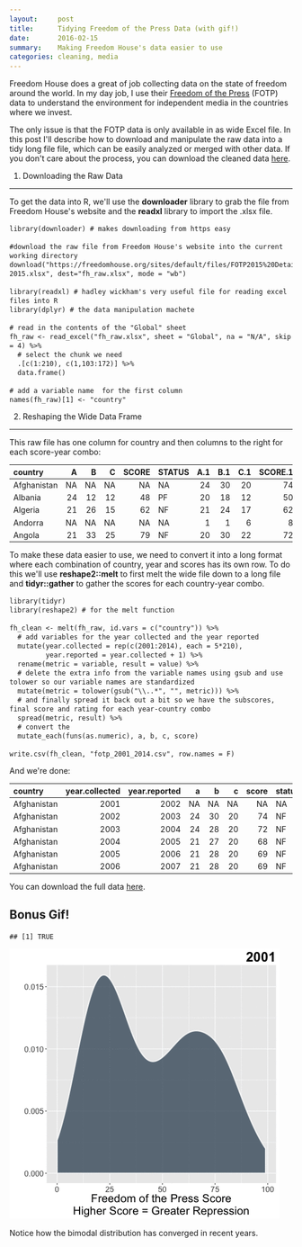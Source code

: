 ```yaml
---
layout:     post
title:      Tidying Freedom of the Press Data (with gif!)
date:       2016-02-15
summary:    Making Freedom House's data easier to use
categories: cleaning, media
---
```


Freedom House does a great of job collecting data on the state of
freedom around the world. In my day job, I use their
<a href="https://freedomhouse.org/report/freedom-press/freedom-press-2015" target="_blank">Freedom
of the Press</a> (FOTP) data to understand the environment for
independent media in the countries where we invest.

The only issue is that the FOTP data is only available in as wide Excel
file. In this post I'll describe how to download and manipulate the raw
data into a tidy long file file, which can be easily analyzed or merged
with other data. If you don't care about the process, you can download
the cleaned data
[here](https://github.com/etachov/tidying-freedom-of-the-press/blob/master/fotp_2001_2014.csv).

1. Downloading the Raw Data
---------------------------

To get the data into R, we'll use the **downloader** library to grab the
file from Freedom House's website and the **readxl** library to import
the .xlsx file.

    library(downloader) # makes downloading from https easy

    #download the raw file from Freedom House's website into the current working directory
    download("https://freedomhouse.org/sites/default/files/FOTP2015%20Detailed%20Data%20and%20Subscores%201980-2015.xlsx", dest="fh_raw.xlsx", mode = "wb") 

    library(readxl) # hadley wickham's very useful file for reading excel files into R
    library(dplyr) # the data manipulation machete

    # read in the contents of the "Global" sheet
    fh_raw <- read_excel("fh_raw.xlsx", sheet = "Global", na = "N/A", skip = 4) %>%
      # select the chunk we need 
      .[c(1:210), c(1,103:172)] %>%
      data.frame() 

    # add a variable name  for the first column
    names(fh_raw)[1] <- "country"

2. Reshaping the Wide Data Frame
--------------------------------

This raw file has one column for country and then columns to the right
for each score-year combo:

<table>
<thead>
<tr class="header">
<th align="left">country</th>
<th align="right">A</th>
<th align="right">B</th>
<th align="right">C</th>
<th align="right">SCORE</th>
<th align="left">STATUS</th>
<th align="right">A.1</th>
<th align="right">B.1</th>
<th align="right">C.1</th>
<th align="right">SCORE.1</th>
<th align="left">STATUS.1</th>
</tr>
</thead>
<tbody>
<tr class="odd">
<td align="left">Afghanistan</td>
<td align="right">NA</td>
<td align="right">NA</td>
<td align="right">NA</td>
<td align="right">NA</td>
<td align="left">NA</td>
<td align="right">24</td>
<td align="right">30</td>
<td align="right">20</td>
<td align="right">74</td>
<td align="left">NF</td>
</tr>
<tr class="even">
<td align="left">Albania</td>
<td align="right">24</td>
<td align="right">12</td>
<td align="right">12</td>
<td align="right">48</td>
<td align="left">PF</td>
<td align="right">20</td>
<td align="right">18</td>
<td align="right">12</td>
<td align="right">50</td>
<td align="left">PF</td>
</tr>
<tr class="odd">
<td align="left">Algeria</td>
<td align="right">21</td>
<td align="right">26</td>
<td align="right">15</td>
<td align="right">62</td>
<td align="left">NF</td>
<td align="right">21</td>
<td align="right">24</td>
<td align="right">17</td>
<td align="right">62</td>
<td align="left">NF</td>
</tr>
<tr class="even">
<td align="left">Andorra</td>
<td align="right">NA</td>
<td align="right">NA</td>
<td align="right">NA</td>
<td align="right">NA</td>
<td align="left">NA</td>
<td align="right">1</td>
<td align="right">1</td>
<td align="right">6</td>
<td align="right">8</td>
<td align="left">F</td>
</tr>
<tr class="odd">
<td align="left">Angola</td>
<td align="right">21</td>
<td align="right">33</td>
<td align="right">25</td>
<td align="right">79</td>
<td align="left">NF</td>
<td align="right">20</td>
<td align="right">30</td>
<td align="right">22</td>
<td align="right">72</td>
<td align="left">NF</td>
</tr>
</tbody>
</table>

To make these data easier to use, we need to convert it into a long
format where each combination of country, year and scores has its own
row. To do this we'll use **reshape2::melt** to first melt the wide file
down to a long file and **tidyr::gather** to gather the scores for each
country-year combo.

    library(tidyr) 
    library(reshape2) # for the melt function

    fh_clean <- melt(fh_raw, id.vars = c("country")) %>% 
      # add variables for the year collected and the year reported
      mutate(year.collected = rep(c(2001:2014), each = 5*210),
             year.reported = year.collected + 1) %>%
      rename(metric = variable, result = value) %>% 
      # delete the extra info from the variable names using gsub and use tolower so our variable names are standardized
      mutate(metric = tolower(gsub("\\..*", "", metric))) %>%
      # and finally spread it back out a bit so we have the subscores, final score and rating for each year-country combo
      spread(metric, result) %>%
      # convert the 
      mutate_each(funs(as.numeric), a, b, c, score)

    write.csv(fh_clean, "fotp_2001_2014.csv", row.names = F)

And we're done:

<table>
<thead>
<tr class="header">
<th align="left">country</th>
<th align="right">year.collected</th>
<th align="right">year.reported</th>
<th align="right">a</th>
<th align="right">b</th>
<th align="right">c</th>
<th align="right">score</th>
<th align="left">status</th>
</tr>
</thead>
<tbody>
<tr class="odd">
<td align="left">Afghanistan</td>
<td align="right">2001</td>
<td align="right">2002</td>
<td align="right">NA</td>
<td align="right">NA</td>
<td align="right">NA</td>
<td align="right">NA</td>
<td align="left">NA</td>
</tr>
<tr class="even">
<td align="left">Afghanistan</td>
<td align="right">2002</td>
<td align="right">2003</td>
<td align="right">24</td>
<td align="right">30</td>
<td align="right">20</td>
<td align="right">74</td>
<td align="left">NF</td>
</tr>
<tr class="odd">
<td align="left">Afghanistan</td>
<td align="right">2003</td>
<td align="right">2004</td>
<td align="right">24</td>
<td align="right">28</td>
<td align="right">20</td>
<td align="right">72</td>
<td align="left">NF</td>
</tr>
<tr class="even">
<td align="left">Afghanistan</td>
<td align="right">2004</td>
<td align="right">2005</td>
<td align="right">21</td>
<td align="right">27</td>
<td align="right">20</td>
<td align="right">68</td>
<td align="left">NF</td>
</tr>
<tr class="odd">
<td align="left">Afghanistan</td>
<td align="right">2005</td>
<td align="right">2006</td>
<td align="right">21</td>
<td align="right">28</td>
<td align="right">20</td>
<td align="right">69</td>
<td align="left">NF</td>
</tr>
<tr class="even">
<td align="left">Afghanistan</td>
<td align="right">2006</td>
<td align="right">2007</td>
<td align="right">21</td>
<td align="right">28</td>
<td align="right">20</td>
<td align="right">69</td>
<td align="left">NF</td>
</tr>
</tbody>
</table>

You can download the full data
[here](https://github.com/etachov/tidying-freedom-of-the-press/blob/master/fotp_2001_2014.csv).

Bonus Gif!
----------

    ## [1] TRUE

![](https://github.com/etachov/tidying-freedom-of-the-press/blob/master/fotp_2001_2014.gif)

Notice how the bimodal distribution has converged in recent years.
